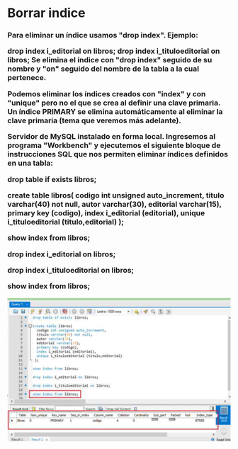 <h1>Borrar indice </h1>
<h3> Para eliminar un índice usamos "drop index". Ejemplo:

 drop index i_editorial on libros;
 drop index i_tituloeditorial on libros;
Se elimina el índice con "drop index" seguido de su nombre y "on" seguido del nombre de la tabla a la cual pertenece.

Podemos eliminar los índices creados con "index" y con "unique" pero no el que se crea al definir una clave primaria. Un índice PRIMARY se elimina automáticamente al eliminar la clave primaria (tema que veremos más adelante).

Servidor de MySQL instalado en forma local.
Ingresemos al programa "Workbench" y ejecutemos el siguiente bloque de instrucciones SQL que nos permiten eliminar índices definidos en una tabla:

drop table if exists libros;

create table libros(
  codigo int unsigned auto_increment,
  titulo varchar(40) not null,
  autor varchar(30),
  editorial varchar(15),
  primary key (codigo),
  index i_editorial (editorial),
  unique i_tituloeditorial (titulo,editorial)
 );

show index from libros;

drop index i_editorial on libros;

drop index i_tituloeditorial on libros;

show index from libros;</h3>

<img src="../Arbi/borrarindice.png">